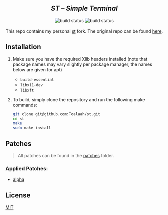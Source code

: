 <h2 align="center"><i>ST – Simple Terminal</i></h2>

<p align="center">
<img src="https://img.shields.io/github/workflow/status/toalaah/st/Build?color=pink&logo=github&style=for-the-badge"
     alt="build status" />
<img src="https://img.shields.io/github/license/toalaah/st?color=add8e6&style=for-the-badge"
     alt="build status" />
<br><br>
This repo contains my personal <a href="https://st.suckless.org">st</a>
fork. The original repo can be found <a href="https://git.suckless.org/st">here</a>.

## Installation

1. Make sure you have the required Xlib headers installed (note that package
   names may vary slightly per package manager, the names below are given for
   apt)
    - `build-essential`
    - `libx11-dev`
    - `libxft`

1. To build, simply clone the repository and run the following make commands:

   ```bash
   git clone git@github.com:Toalaah/st.git
   cd st
   make
   sudo make install
   ```

## Patches

> All patches can be found in the [patches](./patches) folder.

### Applied Patches:

- [alpha](https://tools.suckless.org/st/patches/alpha/)

## License

[MIT](./LICENSE)
